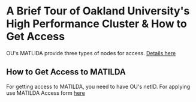 # A Brief Tour of Oakland University's High Performance Cluster & How to Get Access

OU's MATLIDA provide three types of nodes for access. [Details here](https://kb.oakland.edu/uts/HPCMatilda)


## How to Get Access to MATILDA

For getting access to MATILDA, you need to have OU's netID. For applying use MATILDA Access form [here](https://www.oakland.edu/uts/efficient-processes-forms/forms/)
